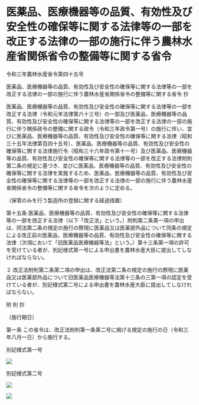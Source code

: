 # 医薬品、医療機器等の品質、有効性及び安全性の確保等に関する法律等の一部を改正する法律の一部の施行に伴う農林水産省関係省令の整備等に関する省令

令和三年農林水産省令第四十五号

医薬品、医療機器等の品質、有効性及び安全性の確保等に関する法律等の一部を改正する法律の一部の施行に伴う農林水産省関係省令の整備等に関する省令 抄

医薬品、医療機器等の品質、有効性及び安全性の確保等に関する法律等の一部を改正する法律（令和元年法律第六十三号）の一部及び医薬品、医療機器等の品質、有効性及び安全性の確保等に関する法律等の一部を改正する法律の一部の施行に伴う関係政令の整備に関する政令（令和三年政令第一号）の施行に伴い、並びに医薬品、医療機器等の品質、有効性及び安全性の確保等に関する法律（昭和三十五年法律第百四十五号）、医薬品、医療機器等の品質、有効性及び安全性の確保等に関する法律施行令（昭和三十六年政令第十一号）及び医薬品、医療機器等の品質、有効性及び安全性の確保等に関する法律等の一部を改正する法律附則第二条の規定に基づき、並びに医薬品、医療機器等の品質、有効性及び安全性の確保等に関する法律を実施するため、医薬品、医療機器等の品質、有効性及び安全性の確保等に関する法律等の一部を改正する法律の一部の施行に伴う農林水産省関係省令の整備等に関する省令を次のように定める。

（保管のみを行う製造所の登録に関する経過措置）

第十五条 医薬品、医療機器等の品質、有効性及び安全性の確保等に関する法律等の一部を改正する法律（以下「改正法」という。）附則第二条第一項の申出は、同法第二条の規定の施行の際現に医薬品又は医薬部外品について同条の規定による改正前の医薬品、医療機器等の品質、有効性及び安全性の確保等に関する法律（次項において「旧医薬品医療機器等法」という。）第十三条第一項の許可を受けている者が、別記様式第一号による申出書を農林水産大臣に提出してしなければならない。

２ 改正法附則第二条第二項の申出は、改正法第二条の規定の施行の際現に医薬品又は医薬部外品について旧医薬品医療機器等法第十三条の三第一項の認定を受けている者が、別記様式第二号による申出書を農林水産大臣に提出してしなければならない。

附 則 抄

（施行期日）

第一条 この省令は、改正法附則第一条第二号に掲げる規定の施行の日（令和三年八月一日）から施行する。

別記様式第一号

![](/./pict/R03F170045_138.jpg)

別記様式第二号

![](/./pict/R03F170045_139_1.jpg)

![](/./pict/R03F170045_139_2.jpg)
